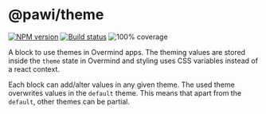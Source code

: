 # @pawi/theme

[![NPM version][npm-image]][npm-url]
[![Build status][travis-image]][travis-url]
![100% coverage][coverage-image]

[npm-image]: https://img.shields.io/npm/v/@pawi/theme.svg?style=flat
[npm-url]: https://npmjs.org/package/@pawi/theme
[travis-image]: https://img.shields.io/travis/pawijs/pawi.svg?style=flat
[travis-url]: https://travis-ci.org/pawijs/pawi
[coverage-image]: https://user-images.githubusercontent.com/79422935/109943846-79cd3980-7d3a-11eb-959b-2b8d33da3c28.png

A block to use themes in Overmind apps. The theming values are stored inside
the `theme` state in Overmind and styling uses CSS variables instead of a
react context.

Each block can add/alter values in any given theme. The used theme
overwrites values in the `default` theme. This means that apart from
the `default`, other themes can be partial.
